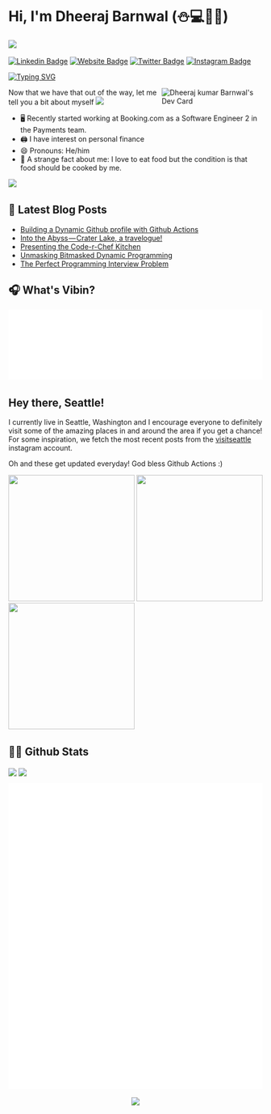 <!--
**dheerajbarnwal/dheerajbarnwal** is a ✨ _special_ ✨ repository because its `README.md` (this file) appears on your GitHub profile.

Here are some ideas to get you started:

- 🔭 I’m currently working on ...
- 🌱 I’m currently learning ...
- 👯 I’m looking to collaborate on ...
- 🤔 I’m looking for help with ...
- 💬 Ask me about ...
- 📫 How to reach me: ...
- 😄 Pronouns: ...
- ⚡ Fun fact: ...
-->

# Hi, I'm Dheeraj Barnwal (:snowman::computer::jack_o_lantern::beer:)
![](https://komarev.com/ghpvc/?username=dheerajbarnwal)

[![Linkedin Badge](https://img.shields.io/badge/-LinkedIn-0e76a8?style=flat-square&logo=Linkedin&logoColor=white)](https://linkedin.com/in/dheerajbarnwal)
[![Website Badge](https://img.shields.io/badge/Website-3b5998?style=flat-square&logo=google-chrome&logoColor=white)](https://dheerajbarnwal.github.io/)
[![Twitter Badge](https://img.shields.io/badge/-Twitter-00acee?style=flat-square&logo=Twitter&logoColor=white)](https://twitter.com/dheerajbarnwal)
[![Instagram Badge](https://img.shields.io/badge/-Instagram-e4405f?style=flat-square&logo=Instagram&logoColor=white)](https://instagram.com/dheeraj.barnwal/)

[![Typing SVG](https://readme-typing-svg.herokuapp.com?font=comfortaa&color=%23F77B93&size=25&height=40&lines=Nice+to+e-meet+you!;I'm+a+Software+Engineer;Personal+Finance;and+a+homemade+chef%3F)](https://git.io/typing-svg)

<!-- markdownlint-disable MD033 -->
<a href="https://app.daily.dev/dheerajbarnwal"><img src="https://api.daily.dev/devcards/f6530410f1104868a582770540227cb4.png?r=2ww" width="200" align="right" alt="Dheeraj kumar Barnwal's Dev Card"/></a>
<!-- markdownlint-enable MD033 -->

Now that we have that out of the way, let me tell you a bit about myself <img src="https://emojis.slackmojis.com/emojis/images/1520808873/3643/cool-doge.gif?1520808873" width="20" />

* 🖥️ Recently started working at Booking.com as a Software Engineer 2 in the Payments team.
* 🖨️ I have interest on personal finance
* 😄 Pronouns: He/him
* 🤯 A strange fact about me: I love to eat food but the condition is that food should be cooked by me.
<p align="left">
  <img src="https://quotes-github-readme.vercel.app/api?type=horizontal&theme=light)](https://github.com/piyushsuthar/github-readme-quotes" />
</p>
  
## 🚀 Latest Blog Posts

<!-- BLOG-POST-LIST:START -->
- [Building a Dynamic Github profile with Github Actions](https://sachinmalhotra.medium.com/do-you-have-a-great-github-readme-b8a59b066d02?source=rss-6ca530696214------2)
- [Into the Abyss — Crater Lake, a travelogue!](https://sachinmalhotra.medium.com/into-the-abyss-crater-lake-a-travelogue-26a0864deb2b?source=rss-6ca530696214------2)
- [Presenting the Code-r-Chef Kitchen](https://sachinmalhotra.medium.com/presenting-the-code-r-chef-kitchen-a1e3b739929?source=rss-6ca530696214------2)
- [Unmasking Bitmasked Dynamic Programming](https://medium.com/free-code-camp/unmasking-bitmasked-dynamic-programming-25669312b77b?source=rss-6ca530696214------2)
- [The Perfect Programming Interview Problem](https://medium.com/free-code-camp/the-perfect-programming-interview-problem-8431cdeab2a7?source=rss-6ca530696214------2)
<!-- BLOG-POST-LIST:END -->

## 🎧 What's Vibin?

[![Spotify](https://github.com/edorado93/edorado93/blob/main/spotify.svg)](https://open.spotify.com/user/9e26dolk3590fq0god5akapie)

## Hey there, Seattle!

I currently live in Seattle, Washington and I encourage everyone to definitely visit some of the amazing places in and around the area if you get a chance! For some inspiration, we fetch the most recent posts from the [visitseattle](https://www.instagram.com/visitseattle/) instagram account.

Oh and these get updated everyday! God bless Github Actions :)

<div>
  <img src="instagram_posts/post_0/post.jpg" width="250" height="250"/>
  <img src="instagram_posts/post_1/post.jpg" width="250" height="250"/>
  <img src="instagram_posts/post_2/post.jpg" width="250" height="250"/>
</div>

## 👨‍💻 Github Stats

<img align="center" src="https://github-readme-stats.vercel.app/api?username=edorado93&show_icons=true&theme=dracula" />

<img align="center" src="https://github-readme-stats.vercel.app/api/top-langs/?username=edorado93&layout=compact" />

![Metrics](https://github.com/edorado93/edorado93/blob/main/github-metrics.svg)

<p align="center">
  <img src="https://capsule-render.vercel.app/api?type=waving&color=gradient&height=110&section=footer&animation=twinkling"/>
</p>




